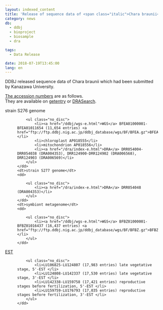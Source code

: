 ```yaml
---
layout: indexed_content
title: 'Release of sequence data of <span class="italic">Chara braunii</span>'
category: news
db:
  - ddbj
  - bioproject
  - biosample
  - dra

tags:
  - Data Release

date: 2018-07-19T13:45:00
lang: en
---
```


<p>DDBJ released sequence data of <span class="italic">Chara braunii</span> which had been submitted by Kanazawa University. </p>

<p><a href="/documents/accessions.html">The accession numbers</a> are as follows. <br>They are available on <a href="http://getentry.ddbj.nig.ac.jp/top-e.html">getentry</a> or <a href="http://ddbj.nig.ac.jp/DRASearch/">DRASearch</a>. </p>

<dl>
    <dt>strain S276 genome</dt>
    <dd>

        <ul class="no_disc">
            <li><a href="/ddbj/wgs-e.html">WGS</a> BFEA01000001-BFEA01011654 (11,654 entries) <a href="ftp://ftp.ddbj.nig.ac.jp/ddbj_database/wgs/BF/BFEA.gz">BFEA.gz</a></li>
            <li>chloroplast AP018555</li>
            <li>mitochondrion AP018556</li>
            <li><a href="/dra/index-e.html">DRA</a> DRR054004-DRR054038 (DRA004353), DRR124900-DRR124902 (DRA006568), DRR124903 (DRA006569)</li>
        </ul>
    </dd>
    <dt>strain S277 genome</dt>
    <dd>

        <ul class="no_disc">
            <li><a href="/dra/index-e.html">DRA</a> DRR054048 (DRA004353)</li>
        </ul>
    </dd>
    <dt>symbiont metagenome</dt>
    <dd>

        <ul class="no_disc">
            <li><a href="/ddbj/wgs-e.html">WGS</a> BFBZ01000001-BFBZ01016437 (16,437 entries) <a href="ftp://ftp.ddbj.nig.ac.jp/ddbj_database/wgs/BF/BFBZ.gz">BFBZ.gz</a></li>
        </ul>
    </dd>
</dl>

<dl class="top_space">
    <dt><a href="/ddbj/est-e.html">EST</a></dt>
    <dd>

        <ul class="no_disc">
            <li>LU106825-LU124807 (17,983 entries) late vegetative stage, 5'-EST </li>
            <li>LU124808-LU142337 (17,530 entries) late vegetative stage, 3'-EST </li>
            <li>LU142338-LU159758 (17,421 entries) reproductive stages before fertilization, 5'-EST </li>
            <li>LU159759-LU176793 (17,035 entries) reproductive stages before fertilization, 3'-EST </li>
        </ul>
    </dd>
</dl>
